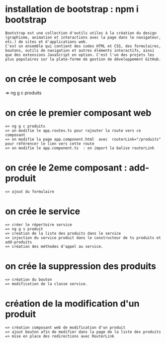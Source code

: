 # installation de bootstrap : npm i bootstrap
    Bootstrap est une collection d'outils utiles à la création du design (graphisme, animation et interactions avec la page dans le navigateur, etc.) de sites et d'applications web. 
    C'est un ensemble qui contient des codes HTML et CSS, des formulaires, boutons, outils de navigation et autres éléments interactifs, ainsi que des extensions JavaScript en option. C'est l'un des projets les plus populaires sur la plate-forme de gestion de développement GitHub.
    

# on crée le composant web
   =>   ng g c produits

# on crée le premier composant web
    => ng g c produits
    => on modifie le app.routes.ts pour rajouter la route vers ce composant
    => on modifie la page app.component.html  avec  routerLink="/produits" pour référencer le lien vers cette route
    => on modifie le app.component.ts  : on import la balise routerLink

# on crée le 2eme composant : add-produit
    => ajout du formulaire

# on crée le service
    => créer le répertoire service
    => ng g s produit
    => creation de la liste des produits dans le service
    => injection du service produit dans le constructeur de ts produits et add-produits
    => création des méthodes d'appel au service.
    
# on crée la suppression des produits
    => création du bouton
    => modification de la classe service.

# création de la modification d'un produit
    => création composant web de modification d'un produit
    => ajout bouton afin de modifier dans la page de la liste des produits
    => mise en place des redirections avec RouterLink


